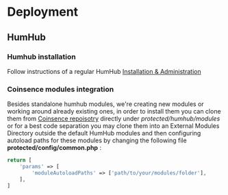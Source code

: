 # Deployment

## HumHub

### Humhub installation 

Follow instructions of a regular HumHub [Installation & Administration](http://docs.humhub.org/admin-README.html)

### Coinsence modules integration 

Besides standalone humhub modules, we're creating new modules or working around already existing ones, in order to install them you can clone them from [Coinsence repoisotry](https://github.com/Coinsence) directly under *protected/humhub/modules* or for a best code separation you may clone them into an External Modules Directory outside the default HumHub modules and then configuring autoload paths for these modules by changing the following file **protected/config/common.php** : 

```php
return [
    'params' => [
        'moduleAutoloadPaths' => ['path/to/your/modules/folder'],        
    ],
]
```

